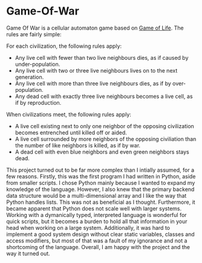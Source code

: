 # Game-Of-War
Game Of War is a cellular automaton game based on [Game of Life](https://www.youtube.com/watch?v=R9Plq-D1gEk). The rules are fairly simple:

For each civilization, the following rules apply:
* Any live cell with fewer than two live neighbours dies, as if caused by under-population.
* Any live cell with two or three live neighbours lives on to the next generation.
* Any live cell with more than three live neighbours dies, as if by over-population.
* Any dead cell with exactly three live neighbours becomes a live cell, as if by reproduction.

When civilizations meet, the following rules apply:
* A live cell existing next to only one neighbor of the opposing civilization becomes entrenched until killed off or aided.
* A live cell surrounded by more neighbors of the opposing civiliation than the number of like neighbors is killed, as if by war.
* A dead cell with even blue neighbors and even green neighbors stays dead.

This project turned out to be far more complex than I intially assumed, for a few reasons. Firstly, this was the first program I had written in Python, aside from smaller scripts. I chose Python mainly because I wanted to expand my knowledge of the language. However, I also knew that the primary backend data structure would be a multi-dimensional array and I like the way that Python handles lists. This was not as beneficial as I thought. Furthermore, it became apparent that Python does not scale well with larger systems. Working with a dymanically typed, interpreted language is wonderful for quick scripts, but it becomes a burden to hold all that information in your head when working on a large system. Additionally, it was hard to implement a good system design without clear static variables, classes and access modifiers, but most of that was a fault of my ignorance and not a shortcoming of the language. Overall, I am happy with the project and the way it turned out.

